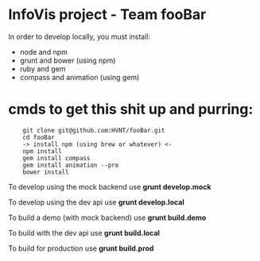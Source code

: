 # InfoVis project - Team fooBar

In order to develop locally, you must install:

- node and npm
- grunt and bower (using npm)
- ruby and gem
- compass and animation (using gem)

# cmds to get this shit up and purring:
```
    git clone git@github.com:HVNT/fooBar.git
    cd fooBar
    -> install npm (using brew or whatever) <-
    npm install
    gem install compass
    gem install animation --pre
    bower install
```

To develop using the mock backend use **grunt develop.mock**

To develop using the dev api use **grunt develop.local**

To build a demo (with mock backend) use **grunt build.demo**

To build with the dev api use **grunt build.local**

To build for production use **grunt build.prod**

